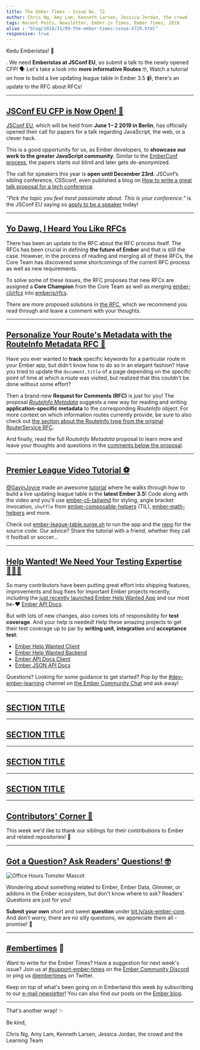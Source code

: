 ```yaml
---
title: The Ember Times - Issue No. 72
author: Chris Ng, Amy Lam, Kenneth Larsen, Jessica Jordan, the crowd
tags: Recent Posts, Newsletter, Ember.js Times, Ember Times, 2018
alias : "blog/2018/11/09-the-ember-times-issue-X72X.html"
responsive: true
---
```


Kedu Emberistas! 🐹

<SOME-INTRO-HERE-TO-KEEP-THEM-SUBSCRIBERS-READING>.
We need **Emberistas at JSConf EU**, so submit a talk to the newly opened CFP! 🗣️
Let's take a look into **more informative Routes** 🤓,
Watch a tutorial on how to build a live updating league table in Ember 3.5 📹,
there's an update to the RFC about RFCs!

---

## [JSConf EU CFP is Now Open! 👐](https://2019.jsconf.eu/call-for-speakers/)

[JSConf EU](https://2019.jsconf.eu/), which will be held from **June 1 – 2 2019 in Berlin**, has officially opened their call for papers for a talk regarding JavaScript, the web, or a clever hack.

<!--alex ignore blind-->
This is a good opportunity for us, as Ember developers, to **showcase our work to the greater JavaScript community**. Similar to the [EmberConf process](https://www.emberjs.com/blog/2018/10/12/the-ember-times-issue-68.html#toc_a-href-https-emberconf-com-become-a-speaker-html-emberconf-2019-call-for-papers-a), the papers starts out blind and later gets de-anonymized.

The call for speakers this year is **open until December 23rd**. JSConf’s sibling conference, CSSconf, even published a blog on [How to write a great talk proposal for a tech conference](https://blog.cssconf.eu/2014/06/12/how-to-write-a-great-talk-proposal-for-a-tech-conference/).

_”Pick the topic you feel most passionate about. This is your conference.”_  is the JSConf EU saying so [apply to be a speaker](https://2019.jsconf.eu/call-for-speakers/) today!

---

## [Yo Dawg, I Heard You Like RFCs](https://github.com/emberjs/rfcs/pull/300)
There has been an update to the RFC about the RFC process itself. The RFCs has been crucial in defining **the future of Ember** and that is still the case.
However, in the process of reading and merging all of these RFCs, the Core Team has discovered some shortcomings of the current RFC process as well as new requirements.

To solve some of these issues, the RFC proposes that new RFCs are assigned a **Core Champion** from the Core Team as well as merging [ember-cli/rfcs](https://github.com/ember-cli/rfcs) into [emberjs/rfcs](https://github.com/emberjs/rfcs).

There are more proposed solutions in [the RFC](https://github.com/emberjs/rfcs/blob/rfc-process-update/text/0300-rfc-process-update.md), which we recommend you read through and leave a comment with your thoughts.

---

## [Personalize Your Route's Metadata with the RouteInfo Metadata RFC 📝](https://github.com/emberjs/rfcs/pull/398)

Have you ever wanted to **track** specific keywords for a particular route in your Ember app, but didn't know how to do so in an elegant fashion? Have you tried to update the `document.title` of a page depending on the specific point of time at which a route was visited, but realized that this couldn't be done without some effort?

Then a brand-new **Request for Comments (RFC)** is just for you! The proposal [_RouteInfo Metadata_](https://github.com/emberjs/rfcs/pull/398) suggests a new way for reading and writing **application-specific metadata** to the corresponding _RouteInfo_ object. For more context on which information routes currently provide, be sure to also check out [the section about the RouteInfo type from the original RouterService RFC](https://github.com/emberjs/rfcs/blob/master/text/0095-router-service.md#routeinfo-type).

And finally, read the full _RouteInfo Metadata_ proposal to learn more and leave your thoughts and questions in the [comments below the proposal](https://github.com/emberjs/rfcs/pull/398).

---

## [Premier League Video Tutorial ⚽️](https://twitter.com/gavinjoyce/status/1059533557130059779)

[@GavinJoyce](https://github.com/gavinjoyce) made an awesome [tutorial](https://www.youtube.com/watch?v=vYakop2d2RI) where he walks through how to build a live updating league table in the **latest Ember 3.5**! Code along with the video and you'll use [ember-cli-tailwind](https://github.com/embermap/ember-cli-tailwind) for styling, angle bracket invocation, `shuffle` from [ember-composable-helpers](https://github.com/DockYard/ember-composable-helpers) (TIL), [ember-math-helpers](https://github.com/shipshapecode/ember-math-helpers) and more.

Check out [ember-league-table.surge.sh](ember-league-table.surge.sh) to run the app and the [repo](https://github.com/GavinJoyce/ember-league-table) for the source code. Our advice? Share the tutorial with a friend, whether they call it football or soccer...

---

## [Help Wanted! We Need Your Testing Expertise 👨🏾‍🏫](https://github.com/ember-learn/ember-help-wanted/issues/22)

So many contributors have been putting great effort into shipping features, improvements and bug fixes for important Ember projects recently, including the [just recently launched Ember Help Wanted App](https://help-wanted.emberjs.com/) and our most be-❤️ [Ember API Docs](https://www.emberjs.com/api/ember/release).

But with lots of new changes, also comes lots of responsibility for **test coverage**. And your help is needed!
Help these amazing projects to get their test coverage up to par by **writing unit**, **integration** and **acceptance test**:

- [Ember Help Wanted Client](https://github.com/ember-learn/ember-help-wanted)
- [Ember Help Wanted Backend](https://github.com/ember-learn/ember-help-wanted-server)
- [Ember API Docs Client](https://github.com/ember-learn/ember-api-docs)
- [Ember JSON API Docs](https://github.com/ember-learn/ember-jsonapi-docs)

Questions? Looking for some guidance to get started? Pop by the [#dev-ember-learning](https://discordapp.com/channels/480462759797063690/480777444203429888) channel on [the Ember Community Chat](https://discordapp.com/invite/zT3asNS) and ask away!


---

## [SECTION TITLE](#section-url)


---

## [SECTION TITLE](#section-url)


---

## [SECTION TITLE](#section-url)


---

## [SECTION TITLE](#section-url)


---


## [Contributors' Corner 👏](https://guides.emberjs.com/release/contributing/repositories/)

<p>This week we'd like to thank our siblings for their contributions to Ember and related repositories! 💖</p>

---

## [Got a Question? Ask Readers' Questions! 🤓](https://docs.google.com/forms/d/e/1FAIpQLScqu7Lw_9cIkRtAiXKitgkAo4xX_pV1pdCfMJgIr6Py1V-9Og/viewform)

<div class="blog-row">
  <img class="float-right small transparent padded" alt="Office Hours Tomster Mascot" title="Readers' Questions" src="/images/tomsters/officehours.png" />

  <p>Wondering about something related to Ember, Ember Data, Glimmer, or addons in the Ember ecosystem, but don't know where to ask? Readers’ Questions are just for you!</p>

<p><strong>Submit your own</strong> short and sweet <strong>question</strong> under <a href="https://bit.ly/ask-ember-core" target="rq">bit.ly/ask-ember-core</a>. And don’t worry, there are no silly questions, we appreciate them all - promise! 🤞</p>

</div>

---

## [#embertimes](https://emberjs.com/blog/tags/newsletter.html) 📰

Want to write for the Ember Times? Have a suggestion for next week's issue? Join us at [#support-ember-times](https://discordapp.com/channels/480462759797063690/485450546887786506) on the [Ember Community Discord](https://discordapp.com/invite/zT3asNS) or ping us [@embertimes](https://twitter.com/embertimes) on Twitter.

Keep on top of what's been going on in Emberland this week by subscribing to our [e-mail newsletter](https://the-emberjs-times.ongoodbits.com/)! You can also find our posts on the [Ember blog](https://emberjs.com/blog/tags/newsletter.html).

---


That's another wrap! ✨

Be kind,

Chris Ng, Amy Lam, Kenneth Larsen, Jessica Jordan, the crowd and the Learning Team

